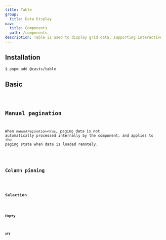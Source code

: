 ```yaml
---
title: Table
group:
  title: Data Display
nav:
  title: Components
  path: /components
description: Table is used to display grid data, supporting interactive features such as sorting, filtering, and pagination.
---
```


## Installation

```bash
$ pnpm add @casts/table
```

## Basic

<code src="../examples/basic.tsx" />

## Manual pagination

When `manualPagination=true`, paging data is not automatically processed internally by the component, and applies to the paging state when data is loaded remotely.

<code src="../examples/manual-pagination.tsx" />

## Column pinning

<code src="../examples/column-pinning.tsx" />

## Selection

<code src="../examples/row-select.tsx" />

## Empty

<code src="../examples/empty.tsx" />

## API

<API src="@casts/table"></API>
